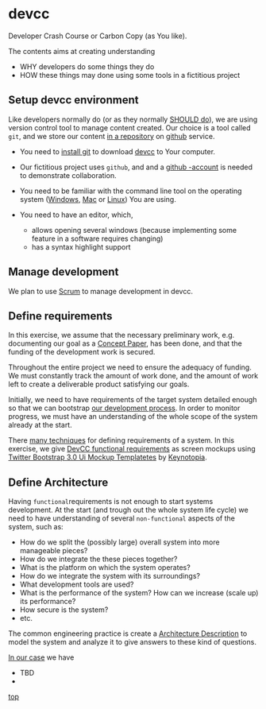 # <a id="DEVCC">devcc</a>

Developer Crash Course or Carbon Copy (as You like). 

The contents aims at creating understanding 

* WHY developers do some things they do
* HOW these things may done using some tools in a fictitious project

## <a id="0-SETUP-DEVCC">Setup devcc environment</a>

Like developers normally do (or as they normally
[SHOULD do](0-why-vcs/README.md)), we are using version control tool
to manage content created. Our choice is a tool called `git`, and we
store our content [in a repository](https://github.com/sorsis3/devcc)
on [github](http://github.com) service.


* You need to [install git](0-init-git/README.md) to download
[devcc](https://github.com/sorsis3/devcc) to Your computer. 

* Our fictitious project uses `github`, and and a
[github -account](https://github.com/join) is needed to demonstrate
collaboration.

* You need to be familiar with the command line tool on the operating
system
([Windows](https://www.google.com/search?q=command+line+tool+windows),
[Mac](https://www.google.com/search?q=command+line+tool+mac) or
[Linux](https://www.google.com/search?q=command+line+tool+linux&btnG=Search))
You are using.

* You need to have an editor, which, 
  * allows opening several windows (because implementing some feature
  in a software requires changing)
  * has a syntax highlight support

## <a id="0-MANAGE-DEVELOPMENT">Manage development</a>

We plan to use [Scrum](0-agile/README.md) to manage development in
devcc.

## <a id="1-DEFINE-REQUIREMENTS">Define requirements</a>

In this exercise, we assume that the necessary preliminary work,
e.g. documenting our goal as a
[Concept Paper](http://www.wikihow.com/Write-a-Concept-Paper), has
been done, and that the funding of the development work is secured.

Throughout the entire project we need to ensure the adequacy of
funding. We must constantly track the amount of work done, and the
amount of work left to create a deliverable product satisfying our
goals.

Initially, we need to have requirements of the target system detailed
enough so that we can bootstrap
[our development process](README.md#0-MANAGE-DEVELOPMENT).  In order
to monitor progress, we must have an understanding of the whole scope
of the system already at the start.

There [many techniques](1-define-requirements/README.md) for defining
requirements of a system.  In this exercise, we give
[DevCC functional requirements](1-spec/README.md) as screen mockups
using
[Twitter Bootstrap 3.0 Ui Mockup Templatetes](http://keynotopia.com/bootstrap/)
by [Keynotopia](http://keynotopia.com/).


## <a id="DEFINE-ARCHITECTURE">Define Architecture</a>

Having `functional`requirements is not enough to start systems
development. At the start (and trough out the whole system life cycle)
we need to have understanding of several `non-functional` aspects of
the system, such as:

* How do we split the (possibly large) overall system into more
  manageable pieces?
* How do we integrate the these pieces together?
* What is the platform on which the system operates?
* How do we integrate the system with its surroundings?
* What development tools are used?
* What is the performance of the system?  How can we increase (scale
  up) its performance?
* How secure is the system?
* etc.

The common engineering practice is create a
[Architecture Description](1-define-architecture/README.md) to model
the system and analyze it to give answers to these kind of questions.

[In our case](1-architecture#README.md) we have


* TBD
* 


[top](README.md) 


